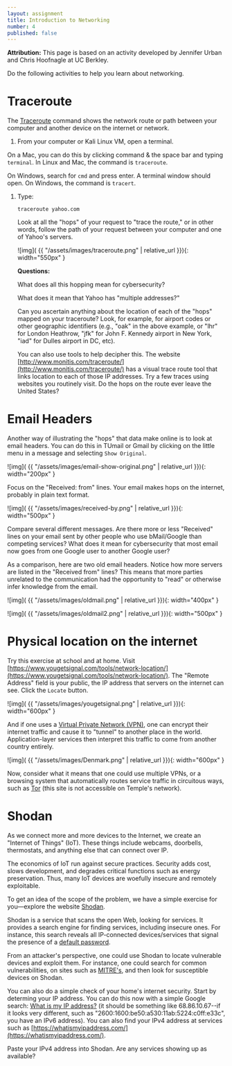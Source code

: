 ```yaml
---
layout: assignment
title: Introduction to Networking
number: 4
published: false
---
```


**Attribution:** This page is based on an activity developed by Jennifer Urban and Chris Hoofnagle at UC Berkley.

Do the following activities to help you learn about networking.

# Traceroute

The [Traceroute](https://en.wikipedia.org/wiki/Traceroute) command shows the network route or path between your computer and another device on the internet or network.

1. From your computer or Kali Linux VM, open a terminal.

On a Mac, you can do this by clicking command & the space bar and typing `terminal`. In Linux and Mac, the command is `traceroute`.

On Windows, search for `cmd` and press enter. A terminal window should open. On Windows, the command is `tracert`.

1. Type: 

    `traceroute yahoo.com`
    
    Look at all the "hops" of your request to "trace the route," or in other words, follow the path of your request between your computer and one of Yahoo's servers.

    ![img]( {{ "/assets/images/traceroute.png" | relative_url }}){: width="550px" }

    **Questions:** 
    
    What does all this hopping mean for cybersecurity?
        
    What does it mean that Yahoo has "multiple addresses?"
       
    Can you ascertain anything about the location of each of the "hops" mapped on your traceroute? Look, for example, for airport codes or other geographic identifiers (e.g., "oak" in the above example, or "lhr" for London Heathrow, "jfk" for John F. Kennedy airport in New York, "iad" for Dulles airport in DC, etc).
        
    You can also use tools to help decipher this. The website [http://www.monitis.com/traceroute/](http://www.monitis.com/traceroute/) has a visual trace route tool that links location to each of those IP addresses. Try a few traces using websites you routinely visit. Do the hops on the route ever leave the United States?
    
# Email Headers

Another way of illustrating the "hops" that data make online is to look at email headers. You can do this in TUmail or Gmail by clicking on the little menu in a message and selecting `Show Original`.

![img]( {{ "/assets/images/email-show-original.png" | relative_url }}){: width="200px" }

Focus on the "Received: from" lines. Your email makes hops on the internet, probably in plain text format.

![img]( {{ "/assets/images/received-by.png" | relative_url }}){: width="500px" }

Compare several different messages. Are there more or less "Received" lines on your email sent by other people who use bMail/Google than competing services? What does it mean for cybersecurity that most email now goes from one Google user to another Google user?

As a comparison, here are two old email headers. Notice how more servers are listed in the "Received from" lines? This means that more parties unrelated to the communication had the opportunity to "read" or otherwise infer knowledge from the email.

![img]( {{ "/assets/images/oldmail.png" | relative_url }}){: width="400px" }

![img]( {{ "/assets/images/oldmail2.png" | relative_url }}){: width="500px" }

# Physical location on the internet

Try this exercise at school and at home. Visit [https://www.yougetsignal.com/tools/network-location/](https://www.yougetsignal.com/tools/network-location/). The "Remote Address" field is your public, the IP address that servers on the internet can see. Click the `Locate` button.

![img]( {{ "/assets/images/yougetsignal.png" | relative_url }}){: width="600px" }

And if one uses a [Virtual Private Network (VPN)](https://en.wikipedia.org/wiki/Virtual_private_network), one can encrypt their internet traffic and cause it to "tunnel" to another place in the world. Application-layer services then interpret this traffic to come from another country entirely.

![img]( {{ "/assets/images/Denmark.png" | relative_url }}){: width="600px" }

Now, consider what it means that one could use multiple VPNs, or a browsing system that automatically routes service traffic in circuitous ways, such as [Tor](https://www.torproject.org/) (this site is not accessible on Temple's network).

# Shodan

As we connect more and more devices to the Internet, we create an "Internet of Things" (IoT). These things include webcams, doorbells, thermostats, and anything else that can connect over IP.

The economics of IoT run against secure practices. Security adds cost, slows development, and degrades critical functions such as energy preservation. Thus, many IoT devices are woefully insecure and remotely exploitable.

To get an idea of the scope of the problem, we have a simple exercise for you—explore the website [Shodan](https://www.shodan.io/explore).

Shodan is a service that scans the open Web, looking for services. It provides a search engine for finding services, including insecure ones. For instance, this search reveals all IP-connected devices/services that signal the presence of a [default password](https://www.shodan.io/search?query=default+password).

From an attacker's perspective, one could use Shodan to locate vulnerable devices and exploit them. For instance, one could search for common vulnerabilities, on sites such as [MITRE's](https://www.cvedetails.com/), and then look for susceptible devices on Shodan.

You can also do a simple check of your home's internet security. Start by determing your IP address. You can do this now with a simple Google search: [What is my IP address?](https://www.google.com/search?q=what's+my+ip+address) (it should be something like 68.86.10.67--if it looks very different, such as "2600:1600:be50:a530:11ab:5224:c0ff:e33c", you have an IPv6 address). You can also find your IPv4 address at services such as [https://whatismyipaddress.com/](https://whatismyipaddress.com/).

Paste your IPv4 address into Shodan. Are any services showing up as available?


